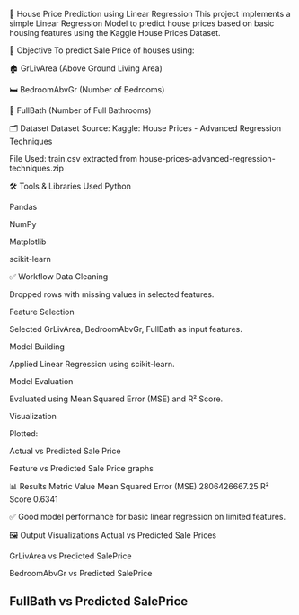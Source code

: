 🏡 House Price Prediction using Linear Regression
This project implements a simple Linear Regression Model to predict house prices based on basic housing features using the Kaggle House Prices Dataset.

🎯 Objective
To predict Sale Price of houses using:

🏠 GrLivArea (Above Ground Living Area)

🛏 BedroomAbvGr (Number of Bedrooms)

🛁 FullBath (Number of Full Bathrooms)

🗂 Dataset
Dataset Source: Kaggle: House Prices - Advanced Regression Techniques

File Used: train.csv extracted from house-prices-advanced-regression-techniques.zip

🛠 Tools & Libraries Used
Python

Pandas

NumPy

Matplotlib

scikit-learn

✅ Workflow
Data Cleaning

Dropped rows with missing values in selected features.

Feature Selection

Selected GrLivArea, BedroomAbvGr, FullBath as input features.

Model Building

Applied Linear Regression using scikit-learn.

Model Evaluation

Evaluated using Mean Squared Error (MSE) and R² Score.

Visualization

Plotted:

Actual vs Predicted Sale Price

Feature vs Predicted Sale Price graphs

📊 Results
Metric	Value
Mean Squared Error (MSE)	 2806426667.25
R² Score	0.6341

✅ Good model performance for basic linear regression on limited features.

🖼️ Output Visualizations
Actual vs Predicted Sale Prices

GrLivArea vs Predicted SalePrice

BedroomAbvGr vs Predicted SalePrice

FullBath vs Predicted SalePrice
---


